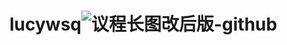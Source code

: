 # lucywsq![议程长图改后版-github](https://user-images.githubusercontent.com/38712162/130216600-7d47da8a-0875-4d77-b6ab-c3fda6b86973.jpg)
